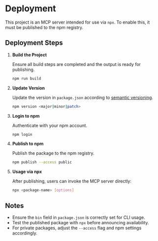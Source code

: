 # Deployment

This project is an MCP server intended for use via `npx`. To enable this, it must be published to the npm registry.

## Deployment Steps

1. **Build the Project**

    Ensure all build steps are completed and the output is ready for publishing.

    ```sh
    npm run build
    ```

2. **Update Version**

    Update the version in `package.json` according to [semantic versioning](https://semver.org/).

    ```sh
    npm version <major|minor|patch>
    ```

3. **Login to npm**

    Authenticate with your npm account.

    ```sh
    npm login
    ```

4. **Publish to npm**

    Publish the package to the npm registry.

    ```sh
    npm publish --access public
    ```

5. **Usage via npx**

    After publishing, users can invoke the MCP server directly:

    ```sh
    npx <package-name> [options]
    ```

## Notes

- Ensure the `bin` field in `package.json` is correctly set for CLI usage.
- Test the published package with `npx` before announcing availability.
- For private packages, adjust the `--access` flag and npm settings accordingly.
